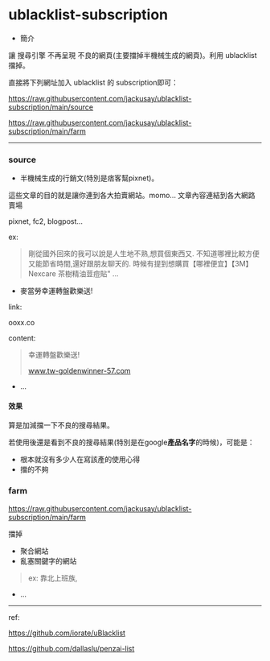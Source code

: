 # ublacklist-subscription

* 簡介

讓 搜尋引擎 不再呈現 不良的網頁(主要擋掉半機械生成的網頁)。利用 ublacklist 擋掉。

直接將下列網址加入 ublacklist 的 subscription即可：

https://raw.githubusercontent.com/jackusay/ublacklist-subscription/main/source

https://raw.githubusercontent.com/jackusay/ublacklist-subscription/main/farm

---

### source

* 半機械生成的行銷文(特別是痞客幫pixnet)。
 
這些文章的目的就是讓你連到各大拍賣網站。momo...
文章內容連結到各大網路賣場

pixnet, fc2, blogpost...

ex:

> 剛從國外回來的我可以說是人生地不熟,想買個東西又. 不知道哪裡比較方便又能節省時間,還好跟朋友聊天的. 時候有提到想購買【哪裡便宜】【3M】Nexcare 茶樹精油荳痘貼" ...

* 麥當勞幸運轉盤歡樂送!


link:

ooxx.co

content:

> 幸運轉盤歡樂送!
> 
> www.tw-goldenwinner-57.com

* ...

#### 效果
算是加減擋一下不良的搜尋結果。

若使用後還是看到不良的搜尋結果(特別是在google**產品名字**的時候)，可能是：
* 根本就沒有多少人在寫該產的使用心得
* 擋的不夠

### farm

https://raw.githubusercontent.com/jackusay/ublacklist-subscription/main/farm

擋掉
* 聚合網站
* 亂塞關鍵字的網站
> ex: 靠北上班族,

* ...

---

ref:

https://github.com/iorate/uBlacklist

https://github.com/dallaslu/penzai-list
